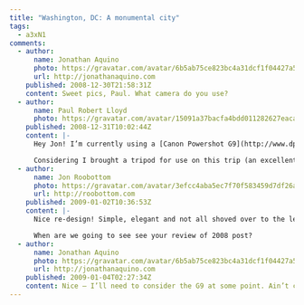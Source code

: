 ```yaml
---
title: "Washington, DC: A monumental city"
tags:
  - a3xN1
comments:
  - author:
      name: Jonathan Aquino
      photo: https://gravatar.com/avatar/6b5ab75ce823bc4a31dcf1f04427a582
      url: http://jonathanaquino.com
    published: 2008-12-30T21:58:31Z
    content: Sweet pics, Paul. What camera do you use?
  - author:
      name: Paul Robert Lloyd
      photo: https://gravatar.com/avatar/15091a37bacfa4bdd011282627eaca2b
    published: 2008-12-31T10:02:44Z
    content: |-
      Hey Jon! I’m currently using a [Canon Powershot G9](http://www.dpreview.com/reviews/canong9/) – a camera that falls somewhere between high-end compact and low-end DSLR. This means it’s small enough to be able to fit in my trouser pocket (just), but at the expense of some features available in full SLRs (interchangeable lenses, better image sensors etc.)

      Considering I brought a tripod for use on this trip (an excellent investment in and of itself), and thus carried camera equipment around in my bag, I’m considering upgrading to a larger EOS range camera – but this is a big and expensive leap!
  - author:
      name: Jon Roobottom
      photo: https://gravatar.com/avatar/3efcc4aba5ec7f70f583459d7df26a3a
      url: http://roobottom.com
    published: 2009-01-02T10:36:53Z
    content: |-
      Nice re-design! Simple, elegant and not all shoved over to the left!

      When are we going to see see your review of 2008 post?
  - author:
      name: Jonathan Aquino
      photo: https://gravatar.com/avatar/6b5ab75ce823bc4a31dcf1f04427a582
      url: http://jonathanaquino.com
    published: 2009-01-04T02:27:34Z
    content: Nice – I’ll need to consider the G9 at some point. Ain’t cheap though.
---
```


